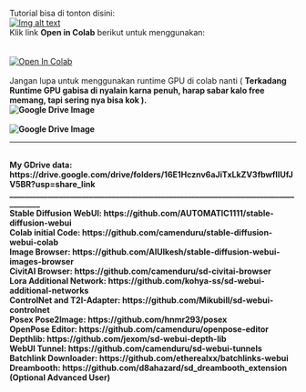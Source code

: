 Tutorial bisa di tonton disini:
<br />
[![Img alt text](https://drive.google.com/uc?id=1eWl8hogl4Vd9oS5PHdAMl4LpynB66GiG)](https://www.youtube.com/watch?v=xwS-wz5YnzM)
<br />
Klik link <b>Open in Colab</b> berikut untuk menggunakan:
<br />
<br />
<br />
<a href="https://colab.research.google.com/github/aikazu/vystmedia-sdwebui-collab/blob/main/Stable_Diffusion_Vystmedia.ipynb" target="_parent"><img src="https://colab.research.google.com/assets/colab-badge.svg" alt="Open In Colab"/></a>
<br />
<br />
Jangan lupa untuk menggunakan runtime GPU di colab nanti ( <b>Terkadang Runtime GPU gabisa di nyalain karna penuh, harap sabar kalo free memang, tapi sering nya bisa kok<b/> ).
<br />
<img src="https://drive.google.com/uc?id=1NRMmPmL-yHZQ9L2Yk-mjN0kFjAk7ez8I" alt="Google Drive Image" />
<br />
<br />
<img src="https://drive.google.com/uc?id=1jSbqasBsftzv5wgWeX3Ray5siujYuvMY" alt="Google Drive Image" />
___________________________________________________________________________________
<br />
My GDrive data: https://drive.google.com/drive/folders/16E1Hcznv6aJiTxLkZV3fbwfIIUfJV5BR?usp=share_link
___________________________________________________________________________________
<br />
Stable Diffusion WebUI: https://github.com/AUTOMATIC1111/stable-diffusion-webui
<br />
Colab initial Code: https://github.com/camenduru/stable-diffusion-webui-colab
<br />
Image Browser: https://github.com/AlUlkesh/stable-diffusion-webui-images-browser
<br />
CivitAI Browser: https://github.com/camenduru/sd-civitai-browser
<br />
Lora Additional Network: https://github.com/kohya-ss/sd-webui-additional-networks
<br />
ControlNet and T2I-Adapter: https://github.com/Mikubill/sd-webui-controlnet
<br />
Posex Pose2Image: https://github.com/hnmr293/posex
<br />
OpenPose Editor: https://github.com/camenduru/openpose-editor
<br />
Depthlib: https://github.com/jexom/sd-webui-depth-lib
<br />
WebUI Tunnel: https://github.com/camenduru/sd-webui-tunnels
<br />
Batchlink Downloader: https://github.com/etherealxx/batchlinks-webui
<br />
Dreambooth: https://github.com/d8ahazard/sd_dreambooth_extension (Optional Advanced User)
